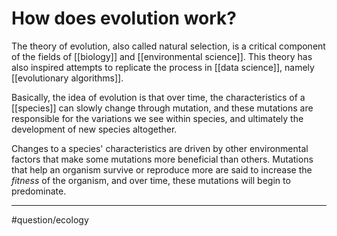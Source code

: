 # How does evolution work?
The theory of evolution, also called natural selection, is a critical component of the fields of [[biology]] and [[environmental science]]. This theory has also inspired attempts to replicate the process in [[data science]], namely [[evolutionary algorithms]]. 

Basically, the idea of evolution is that over time, the characteristics of a [[species]] can slowly change through mutation, and these mutations are responsible for the variations we see within species, and ultimately the development of new species altogether. 

Changes to a species' characteristics are driven by other environmental factors that make some mutations more beneficial than others. Mutations that help an organism survive or reproduce more are said to increase the *fitness* of the organism, and over time, these mutations will begin to predominate. 

---
#question/ecology 